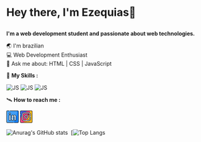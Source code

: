 ### <h1>Hey there, I'm Ezequias👋</h1>
##

<strong>I'm a web development student and passionate about web technologies.</strong>



🌏 I'm brazilian</br>
💻 Web Development Enthusiast</br>
💬 Ask me about:
HTML | CSS | JavaScript


🚀 <strong> My Skills :</strong>
<div style="display: inline_block">
<img align= "center" alt= "JS" height="40" width="40" src="https://camo.githubusercontent.com/4114334440bdc12d0902e22551fcc9c442a7964cd04cbd6512721487bbe7b576/68747470733a2f2f696d672e69636f6e73382e636f6d2f636f6c6f722f3235362f68746d6c2d352e706e67">
<img align= "center" alt= "JS" height="40" width="40" src="https://camo.githubusercontent.com/9e3e7e3efa514c3b9bd2645cdc357b672e19b76c94fe8c802d49be2ddddb017b/68747470733a2f2f696d672e69636f6e73382e636f6d2f666c75656e63792f3235362f637373332e706e67">
  <img align= "center" alt= "JS" height="40" width="40" src="https://camo.githubusercontent.com/6fadd703329bcf73c7332f42cf1c57386e0ea1ec6ddd614ace33f54693e906b3/68747470733a2f2f696d672e69636f6e73382e636f6d2f666c75656e63792f3235362f6a6176617363726970742e706e67"> </div>
  
  
🛰 <strong>How to reach me :</strong>
<div>
  <a href="https://www.linkedin.com/in/ezequias-sousa-284ab4235" target="_blank"><img src= "https://github.com/EricNeves/ericneves/raw/main/assets/img/linkedin.png" target="_blank"></a> 
  <a href="https://www.instagram.com/ezequiassousa_" target="_blank"><img src= "https://github.com/EricNeves/ericneves/raw/main/assets/img/instagram.png" target="_blank"></a>
  </div>
   
  
  


![Anurag's GitHub stats](https://github-readme-stats.vercel.app/api?username=ebritoDev&show_icons=true&theme=radical)
<img align="center"/></a>
[![Top Langs](https://github-readme-stats.vercel.app/api/top-langs/?username=ebritoDev&layout=compact&theme=radical)





